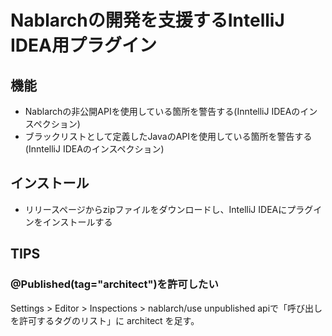 # Nablarchの開発を支援するIntelliJ IDEA用プラグイン

## 機能

- Nablarchの非公開APIを使用している箇所を警告する(InntelliJ IDEAのインスペクション)
- ブラックリストとして定義したJavaのAPIを使用している箇所を警告する(InntelliJ IDEAのインスペクション)

## インストール

- リリースページからzipファイルをダウンロードし、IntelliJ IDEAにプラグインをインストールする

## TIPS

### @Published(tag="architect")を許可したい

Settings > Editor > Inspections > nablarch/use unpublished apiで「呼び出しを許可するタグのリスト」に architect を足す。
